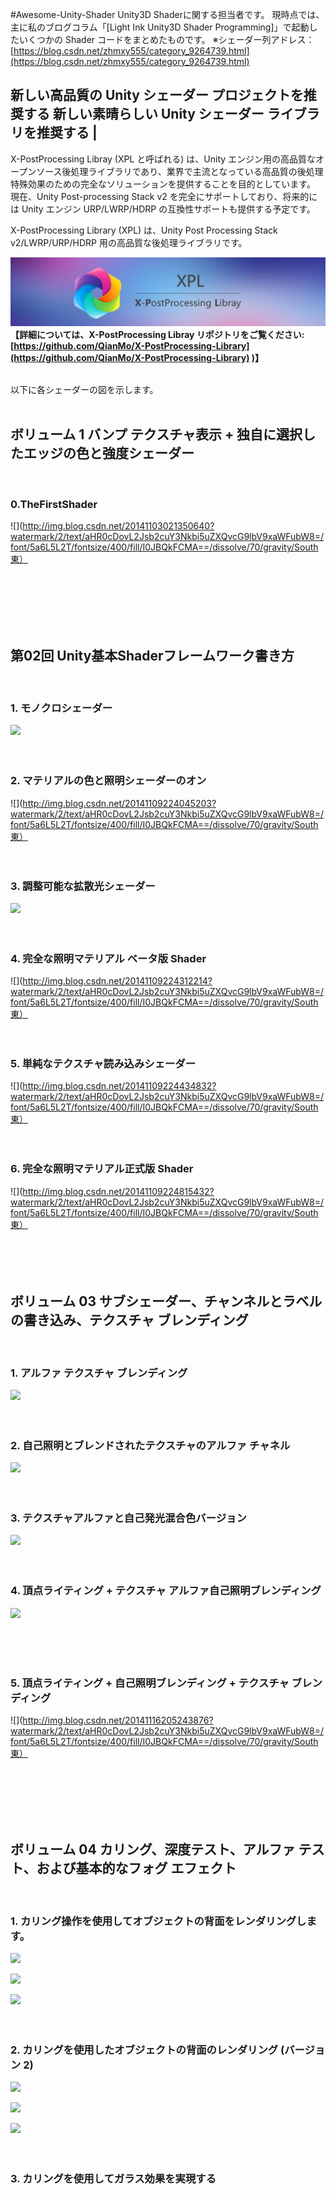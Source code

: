 #Awesome-Unity-Shader
Unity3D Shaderに関する担当者です。 現時点では、主に私のブログコラム「[Light Ink Unity3D Shader Programming]」で起動したいくつかの Shader コードをまとめたものです。
※シェーダー列アドレス：[https://blog.csdn.net/zhmxy555/category_9264739.html](https://blog.csdn.net/zhmxy555/category_9264739.html)
<br>

## 新しい高品質の Unity シェーダー プロジェクトを推奨する 新しい素晴らしい Unity シェーダー ライブラリを推奨する |

X-PostProcessing Libray (XPL と呼ばれる) は、Unity エンジン用の高品質なオープンソース後処理ライブラリであり、業界で主流となっている高品質の後処理特殊効果のための完全なソリューションを提供することを目的としています。 現在、Unity Post-processing Stack v2 を完全にサポートしており、将来的には Unity エンジン URP/LWRP/HDRP の互換性サポートも提供する予定です。

X-PostProcessing Library (XPL) は、Unity Post Processing Stack v2/LWRP/URP/HDRP 用の高品質な後処理ライブラリです。

![](https://raw.githubusercontent.com/QianMo/X-PostProcessing-Gallery/master/Media/XPL-Title-v2.jpg)
**【詳細については、X-PostProcessing Libray リポジトリをご覧ください:[https://github.com/QianMo/X-PostProcessing-Library](https://github.com/QianMo/X-PostProcessing-Library) )】**



<br>
以下に各シェーダーの図を示します。
<br><br>


## ボリューム 1 バンプ テクスチャ表示 + 独自に選択したエッジの色と強度シェーダー

<br>

### 0.TheFirstShader

![](http://img.blog.csdn.net/20141103021350640?watermark/2/text/aHR0cDovL2Jsb2cuY3Nkbi5uZXQvcG9lbV9xaWFubW8=/font/5a6L5L2T/fontsize/400/fill/I0JBQkFCMA==/dissolve/70/gravity/South東）

<br> <br><br> <br><br>


## 第02回 Unity基本Shaderフレームワーク書き方

<br>

### 1. モノクロシェーダー

![](http://img.blog.csdn.net/20141109223715831?watermark/2/text/aHR0cDovL2Jsb2cuY3Nkbi5uZXQvcG9lbV9xaWFubW8=/font/5a6L5L2T/fontsize/400/fill/I0JBQkFCMA==/dissolve/70/gravity/South東)
<br> <br> <br>

### 2. マテリアルの色と照明シェーダーのオン

![](http://img.blog.csdn.net/20141109224045203?watermark/2/text/aHR0cDovL2Jsb2cuY3Nkbi5uZXQvcG9lbV9xaWFubW8=/font/5a6L5L2T/fontsize/400/fill/I0JBQkFCMA==/dissolve/70/gravity/South東）
<br> <br> <br>

### 3. 調整可能な拡散光シェーダー

![](http://img.blog.csdn.net/20141109224100284?watermark/2/text/aHR0cDovL2Jsb2cuY3Nkbi5uZXQvcG9lbV9xaWFubW8=/font/5a6L5L2T/fontsize/400/fill/I0JBQkFCMA==/dissolve/70/gravity/South東)
<br> <br> <br>

### 4. 完全な照明マテリアル ベータ版 Shader

![](http://img.blog.csdn.net/20141109224312214?watermark/2/text/aHR0cDovL2Jsb2cuY3Nkbi5uZXQvcG9lbV9xaWFubW8=/font/5a6L5L2T/fontsize/400/fill/I0JBQkFCMA==/dissolve/70/gravity/South東）
<br> <br> <br>

### 5. 単純なテクスチャ読み込みシェーダー

![](http://img.blog.csdn.net/20141109224434832?watermark/2/text/aHR0cDovL2Jsb2cuY3Nkbi5uZXQvcG9lbV9xaWFubW8=/font/5a6L5L2T/fontsize/400/fill/I0JBQkFCMA==/dissolve/70/gravity/South東）
<br> <br> <br>

### 6. 完全な照明マテリアル正式版 Shader

![](http://img.blog.csdn.net/20141109224815432?watermark/2/text/aHR0cDovL2Jsb2cuY3Nkbi5uZXQvcG9lbV9xaWFubW8=/font/5a6L5L2T/fontsize/400/fill/I0JBQkFCMA==/dissolve/70/gravity/South東）
<br> <br> <br> <br> <br>

## ボリューム 03 サブシェーダー、チャンネルとラベルの書き込み、テクスチャ ブレンディング

<br>

### 1. アルファ テクスチャ ブレンディング

![](http://img.blog.csdn.net/20141116204632861?watermark/2/text/aHR0cDovL2Jsb2cuY3Nkbi5uZXQvcG9lbV9xaWFubW8=/font/5a6L5L2T/fontsize/400/fill/I0JBQkFCMA==/dissolve/70/gravity/South東)
<br> <br> <br>

### 2. 自己照明とブレンドされたテクスチャのアルファ チャネル

![](http://img.blog.csdn.net/20141116204751080?watermark/2/text/aHR0cDovL2Jsb2cuY3Nkbi5uZXQvcG9lbV9xaWFubW8=/font/5a6L5L2T/fontsize/400/fill/I0JBQkFCMA==/dissolve/70/gravity/South東)
<br> <br> <br>

### 3. テクスチャアルファと自己発光混合色バージョン

![](http://img.blog.csdn.net/20141116204937062?watermark/2/text/aHR0cDovL2Jsb2cuY3Nkbi5uZXQvcG9lbV9xaWFubW8=/font/5a6L5L2T/fontsize/400/fill/I0JBQkFCMA==/dissolve/70/gravity/South東)
<br> <br> <br>

### 4. 頂点ライティング + テクスチャ アルファ自己照明ブレンディング

![](http://img.blog.csdn.net/20141116205146640?watermark/2/text/aHR0cDovL2Jsb2cuY3Nkbi5uZXQvcG9lbV9xaWFubW8=/font/5a6L5L2T/fontsize/400/fill/I0JBQkFCMA==/dissolve/70/gravity/South東)

<br> <br> <br>

### 5. 頂点ライティング + 自己照明ブレンディング + テクスチャ ブレンディング

![](http://img.blog.csdn.net/20141116205243876?watermark/2/text/aHR0cDovL2Jsb2cuY3Nkbi5uZXQvcG9lbV9xaWFubW8=/font/5a6L5L2T/fontsize/400/fill/I0JBQkFCMA==/dissolve/70/gravity/South東）

<br> <br> <br> <br> <br>

## ボリューム 04 カリング、深度テスト、アルファ テスト、および基本的なフォグ エフェクト

<br>

### 1. カリング操作を使用してオブジェクトの背面をレンダリングします。

![](http://img.blog.csdn.net/20141214160445602?watermark/2/text/aHR0cDovL2Jsb2cuY3Nkbi5uZXQvcG9lbV9xaWFubW8=/font/5a6L5L2T/fontsize/400/fill/I0JBQkFCMA==/dissolve/70/gravity/South東)
<br>

![](http://img.blog.csdn.net/20141214160605390?watermark/2/text/aHR0cDovL2Jsb2cuY3Nkbi5uZXQvcG9lbV9xaWFubW8=/font/5a6L5L2T/fontsize/400/fill/I0JBQkFCMA==/dissolve/70/gravity/South東)
<br>

![](http://img.blog.csdn.net/20141214160616609?watermark/2/text/aHR0cDovL2Jsb2cuY3Nkbi5uZXQvcG9lbV9xaWFubW8=/font/5a6L5L2T/fontsize/400/fill/I0JBQkFCMA==/dissolve/70/gravity/South東)
<br> <br> <br>

### 2. カリングを使用したオブジェクトの背面のレンダリング (バージョン 2)

![](http://img.blog.csdn.net/20141214160749125?watermark/2/text/aHR0cDovL2Jsb2cuY3Nkbi5uZXQvcG9lbV9xaWFubW8=/font/5a6L5L2T/fontsize/400/fill/I0JBQkFCMA==/dissolve/70/gravity/South東)
<br>

![](http://img.blog.csdn.net/20141214160808203?watermark/2/text/aHR0cDovL2Jsb2cuY3Nkbi5uZXQvcG9lbV9xaWFubW8=/font/5a6L5L2T/fontsize/400/fill/I0JBQkFCMA==/dissolve/70/gravity/South東)
<br>

![](http://img.blog.csdn.net/20141214160827953?watermark/2/text/aHR0cDovL2Jsb2cuY3Nkbi5uZXQvcG9lbV9xaWFubW8=/font/5a6L5L2T/fontsize/400/fill/I0JBQkFCMA==/dissolve/70/gravity/South東)
<br> <br> <br>

### 3. カリングを使用してガラス効果を実現する
